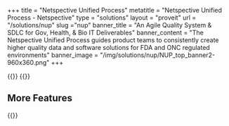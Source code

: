 +++
title = "Netspective Unified Process"
metatitle = "Netspective Unified Process - Netspective"
type = "solutions"
layout = "proveit" 
url = "/solutions/nup"
slug ="nup"
banner_title   = "An Agile Quality System & SDLC for Gov, Health, & Bio IT Deliverables"
banner_content = "The Netspective Unified Process guides product teams to consistently create higher quality data and software solutions for FDA and ONC regulated environments"
banner_image = "/img/solutions/nup/NUP_top_banner2-960x360.png"
+++

{{<benefits type="nup" column="4">}}
{{<list type="nupdesc">}}

## More Features
{{<blocks type="nupfeatures" column="4">}}
